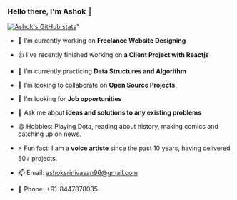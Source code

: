 ### Hello there, I'm Ashok 👋

[![Ashok's GitHub stats](https://github-readme-stats.vercel.app/api?username=ashoksrinivasan96)](https://github.com/anuraghazra/github-readme-stats)"

- 🔭  I’m currently working on **Freelance Website Designing**
- 👍  I've recently finished working on **a Client Project with Reactjs**
- 🌱  I’m currently practicing **Data Structures and Algorithm**
- 👯  I’m looking to collaborate on **Open Source Projects**
- 🤔  I’m looking for **Job opportunities**
- 💬  Ask me about **ideas and solutions to any existing problems**

- 😄  Hobbies: Playing Dota, reading about history, making comics and catching up on news.
- ⚡  Fun fact: I am a **voice artiste** since the past 10 years, having delivered 50+ projects.
- 📫  Email: ashoksrinivasan96@gmail.com
- 📱  Phone: +91-8447878035
